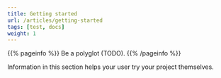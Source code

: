 ```yaml
---
title: Getting started
url: /articles/getting-started
tags: [test, docs]
weight: 1
---
```


{{% pageinfo %}}
Be a polyglot (TODO).
{{% /pageinfo %}}

Information in this section helps your user try your project themselves.
